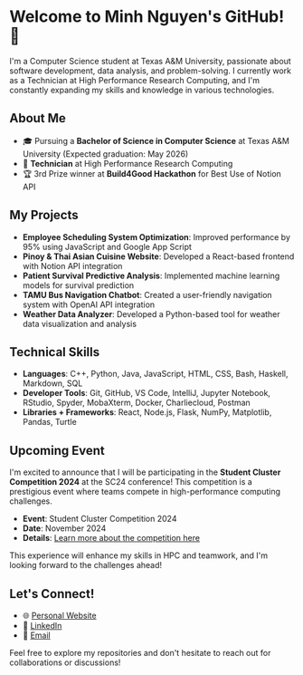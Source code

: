 # Welcome to Minh Nguyen's GitHub! 👋

I'm a Computer Science student at Texas A&M University, passionate about software development, data analysis, and problem-solving. I currently work as a Technician at High Performance Research Computing, and I'm constantly expanding my skills and knowledge in various technologies.

## About Me

- 🎓 Pursuing a **Bachelor of Science in Computer Science** at Texas A&M University (Expected graduation: May 2026)
- 💼 **Technician** at High Performance Research Computing
- 🏆 3rd Prize winner at **Build4Good Hackathon** for Best Use of Notion API

## My Projects

- **Employee Scheduling System Optimization**: Improved performance by 95% using JavaScript and Google App Script
- **Pinoy & Thai Asian Cuisine Website**: Developed a React-based frontend with Notion API integration
- **Patient Survival Predictive Analysis**: Implemented machine learning models for survival prediction
- **TAMU Bus Navigation Chatbot**: Created a user-friendly navigation system with OpenAI API integration
- **Weather Data Analyzer**: Developed a Python-based tool for weather data visualization and analysis

## Technical Skills

- **Languages**: C++, Python, Java, JavaScript, HTML, CSS, Bash, Haskell, Markdown, SQL
- **Developer Tools**: Git, GitHub, VS Code, IntelliJ, Jupyter Notebook, RStudio, Spyder, MobaXterm, Docker, Charliecloud, Postman
- **Libraries + Frameworks**: React, Node.js, Flask, NumPy, Matplotlib, Pandas, Turtle

## Upcoming Event

I'm excited to announce that I will be participating in the **Student Cluster Competition 2024** at the SC24 conference! This competition is a prestigious event where teams compete in high-performance computing challenges.

- **Event**: Student Cluster Competition 2024
- **Date**: November 2024
- **Details**: <a href="https://sc24.supercomputing.org/2024/09/teams-compete-in-the-ultimate-hpc-challenge-at-sc24/" target="_blank">Learn more about the competition here</a>


This experience will enhance my skills in HPC and teamwork, and I'm looking forward to the challenges ahead!

## Let's Connect!
- 🌐 <a href="https://people.tamu.edu/~mhnguyen/" target="_blank">Personal Website</a>
- 💼 <a href="https://www.linkedin.com/in/minhnguyenvn/" target="_blank">LinkedIn</a>
- 📧 <a href="mailto:mhnguyen@tamu.edu" target="_blank">Email</a>

Feel free to explore my repositories and don't hesitate to reach out for collaborations or discussions!
